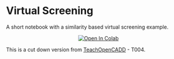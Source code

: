 # Virtual Screening

A short notebook with a similarity based virtual screening example.

<div align="center">

[![Open In Colab](https://colab.research.google.com/assets/colab-badge.svg)](https://colab.research.google.com/github/SamuelHomberg/virtual_screening_example/blob/main/virtual_screening.ipynb)

</div>

This is a cut down version from [TeachOpenCADD](https://github.com/volkamerlab/teachopencadd/tree/master) - T004.
